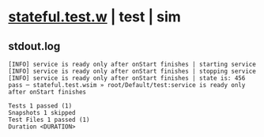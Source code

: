 # [stateful.test.w](../../../../../../examples/tests/sdk_tests/service/stateful.test.w) | test | sim

## stdout.log
```log
[INFO] service is ready only after onStart finishes | starting service
[INFO] service is ready only after onStart finishes | stopping service
[INFO] service is ready only after onStart finishes | state is: 456
pass ─ stateful.test.wsim » root/Default/test:service is ready only after onStart finishes

Tests 1 passed (1)
Snapshots 1 skipped
Test Files 1 passed (1)
Duration <DURATION>
```

